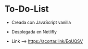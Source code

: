 # To-Do-List

- Creada con JavaScript vanilla
- Desplegada en Netlifly 

- Link --> https://acortar.link/EqUQSV